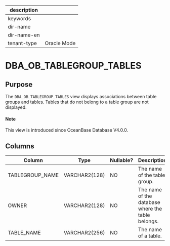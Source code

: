 |description||
|---|---|
|keywords||
|dir-name||
|dir-name-en||
|tenant-type|Oracle Mode|

# DBA_OB_TABLEGROUP_TABLES

## Purpose

The `DBA_OB_TABLEGROUP_TABLES` view displays associations between table groups and tables. Tables that do not belong to a table group are not displayed.

<main id="notice" type='explain'>
  <h4>Note</h4>
  <p>This view is introduced since OceanBase Database V4.0.0. </p>
</main>

## Columns

| Column | Type | Nullable? | Description |
|-----------------|---------------|------------|---------------|
| TABLEGROUP_NAME | VARCHAR2(128) | NO | The name of the table group. |
| OWNER | VARCHAR2(128) | NO | The name of the database where the table belongs. |
| TABLE_NAME | VARCHAR2(256) | NO | The name of a table. |
